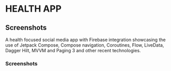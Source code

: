 # HEALTH APP
<H2>Screenshots</H2>
A health focused social media app with Firebase integration showcasing the use of Jetpack Compose, Compose navigation, Coroutines, Flow, LiveData, Dagger Hilt, MVVM and Paging 3
and other recent technologies.

<H3>Screenshots</H3>
